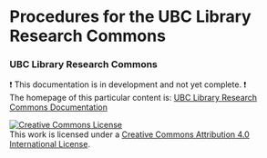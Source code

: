 # Procedures for the UBC Library Research Commons
### UBC Library Research Commons

:heavy_exclamation_mark: This documentation is in development and not yet complete. :heavy_exclamation_mark:    
The homepage of this particular content is: <a href="https://ubc-library-rc.github.io/rc-docs/">UBC Library Research Commons Documentation</a>

<a rel="license" href="http://creativecommons.org/licenses/by/4.0/"><img alt="Creative Commons License" style="border-width:0" src="https://i.creativecommons.org/l/by/4.0/88x31.png" /></a><br />This work is licensed under a <a rel="license" href="http://creativecommons.org/licenses/by/4.0/">Creative Commons Attribution 4.0 International License</a>.

